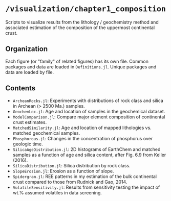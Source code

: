 # `/visualization/chapter1_composition`
Scripts to visualize results from the lithology / geochemistry method and associated estimation of the composition of the uppermost continental crust.

## Organization
Each figure (or "family" of related figures) has its own file. Common packages and data are loaded in `Definitions.jl`. Unique packages and data are loaded by file.

## Contents
 * `ArcheanRocks.jl`: Experiments with distributions of rock class and silica in Archean (> 2500 Ma.) samples.
 * `GeochemLoc.jl`: Age and location of samples in the geochemical dataset.
 * `ModelComparison.jl`: Compare major element composition of continental crust estimates.
 * `MatchedSimilarity.jl`: Age and location of mapped lithologies vs. matched geochemical samples.
 * `Phosphorous.jl`: Changes in the concentration of phosphorus over geologic time.
 * `SilicaAgeDistribution.jl`: 2D histograms of EarthChem and matched samples as a function of age and silica content, after Fig. 6.9 from Keller (2016).
 * `SilicaDistribution.jl`: Silica distribution by rock class.
 * `SlopeErosion.jl`: Erosion as a function of slope.
 * `Spidergram.jl`: REE patterns in my estimation of the bulk continental crust compared to those from Rudnick and Gao, 2014.
 * `VolatileSensitivity.jl`: Results from sensitivity testing the impact of wt.% assumed volatiles in data screening.
